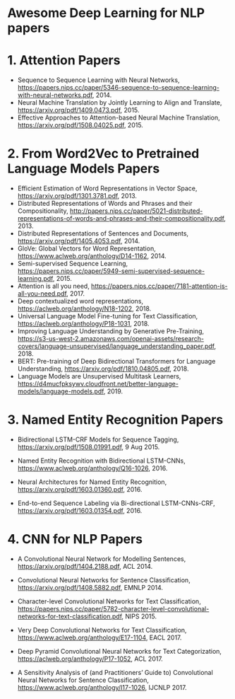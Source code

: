 # Awesome Deep Learning for NLP papers

# 1. Attention Papers
- Sequence to Sequence Learning with Neural Networks, 
https://papers.nips.cc/paper/5346-sequence-to-sequence-learning-with-neural-networks.pdf, 2014.
- Neural Machine Translation by Jointly Learning to Align and Translate, 
https://arxiv.org/pdf/1409.0473.pdf, 2015.
- Effective Approaches to Attention-based Neural Machine Translation, 
https://arxiv.org/pdf/1508.04025.pdf, 2015.


# 2. From Word2Vec to Pretrained Language Models Papers
- Efficient Estimation of Word Representations in Vector Space, 
https://arxiv.org/pdf/1301.3781.pdf, 2013.
- Distributed Representations of Words and Phrases and their Compositionality, 
http://papers.nips.cc/paper/5021-distributed-representations-of-words-and-phrases-and-their-compositionality.pdf, 2013.
- Distributed Representations of Sentences and Documents, 
https://arxiv.org/pdf/1405.4053.pdf, 2014.
- GloVe: Global Vectors for Word Representation, 
https://www.aclweb.org/anthology/D14-1162, 2014.
- Semi-supervised Sequence Learning, 
https://papers.nips.cc/paper/5949-semi-supervised-sequence-learning.pdf, 2015.
- Attention is all you need, 
https://papers.nips.cc/paper/7181-attention-is-all-you-need.pdf, 2017.
- Deep contextualized word representations, 
https://aclweb.org/anthology/N18-1202, 2018.
- Universal Language Model Fine-tuning for Text Classification, 
https://aclweb.org/anthology/P18-1031, 2018.
- Improving Language Understanding by Generative Pre-Training, 
https://s3-us-west-2.amazonaws.com/openai-assets/research-covers/language-unsupervised/language_understanding_paper.pdf, 2018.
- BERT: Pre-training of Deep Bidirectional Transformers for Language Understanding, 
https://arxiv.org/pdf/1810.04805.pdf, 2018.
- Language Models are Unsupervised Multitask Learners, 
https://d4mucfpksywv.cloudfront.net/better-language-models/language-models.pdf, 2019.


# 3. Named Entity Recognition Papers
- Bidirectional LSTM-CRF Models for Sequence Tagging, 
https://arxiv.org/pdf/1508.01991.pdf, 9 Aug 2015.

- Named Entity Recognition with Bidirectional LSTM-CNNs, 
https://www.aclweb.org/anthology/Q16-1026, 2016.

- Neural Architectures for Named Entity Recognition, 
https://arxiv.org/pdf/1603.01360.pdf, 2016.

- End-to-end Sequence Labeling via Bi-directional LSTM-CNNs-CRF, 
https://arxiv.org/pdf/1603.01354.pdf, 2016.

# 4. CNN for NLP Papers
- A Convolutional Neural Network for Modelling Sentences, 
https://arxiv.org/pdf/1404.2188.pdf, ACL 2014.

- Convolutional Neural Networks for Sentence Classification,
https://arxiv.org/pdf/1408.5882.pdf, EMNLP 2014.

- Character-level Convolutional Networks for Text Classification, 
https://papers.nips.cc/paper/5782-character-level-convolutional-networks-for-text-classification.pdf, NIPS 2015.

- Very Deep Convolutional Networks for Text Classification, 
https://www.aclweb.org/anthology/E17-1104, EACL 2017.

- Deep Pyramid Convolutional Neural Networks for Text Categorization, 
https://aclweb.org/anthology/P17-1052, ACL 2017.

- A Sensitivity Analysis of (and Practitioners’ Guide to) Convolutional Neural Networks for Sentence Classification,
https://www.aclweb.org/anthology/I17-1026, IJCNLP 2017.
